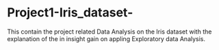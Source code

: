 # Project1-Iris_dataset-
This contain the project related Data Analysis on the Iris dataset with the explanation of the in insight gain on appling Exploratory data Analysis.  
